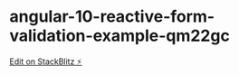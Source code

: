 # angular-10-reactive-form-validation-example-qm22gc

[Edit on StackBlitz ⚡️](https://stackblitz.com/edit/angular-10-reactive-form-validation-example-qm22gc)